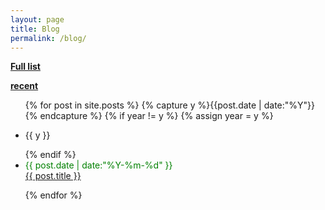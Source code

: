 ```yaml
---
layout: page
title: Blog
permalink: /blog/
---
```

 
  <a href="../../fulllist"><b>   Full list</b></a> 
  
  <a href="../blog/recent"><b>   recent </b></a> 

<ul class="listing">
{% for post in site.posts %}
  {% capture y %}{{post.date | date:"%Y"}}{% endcapture %}
  {% if year != y %}
    {% assign year = y %}
    <li class="listing-seperator"><p>{{ y }}</p></li>
  {% endif %}
  <li class="listing-item">
   <div style="color: #008000;"> <time datetime="{{ post.date | date:"%Y-%m-%d" }}">{{ post.date | date:"%Y-%m-%d" }}</time> </div>
    <a href="{{ post.url }}" title="{{ post.title }}">{{ post.title }}</a>
  </li>

{% endfor %}
</ul>
